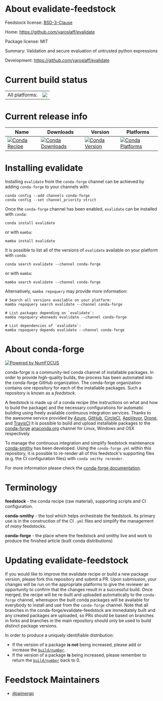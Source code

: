 About evalidate-feedstock
=========================

Feedstock license: [BSD-3-Clause](https://github.com/conda-forge/evalidate-feedstock/blob/main/LICENSE.txt)

Home: https://github.com/yaroslaff/evalidate

Package license: MIT

Summary: Validation and secure evaluation of untrusted python expressions

Development: https://github.com/yaroslaff/evalidate

Current build status
====================


<table><tr><td>All platforms:</td>
    <td>
      <a href="https://dev.azure.com/conda-forge/feedstock-builds/_build/latest?definitionId=25275&branchName=main">
        <img src="https://dev.azure.com/conda-forge/feedstock-builds/_apis/build/status/evalidate-feedstock?branchName=main">
      </a>
    </td>
  </tr>
</table>

Current release info
====================

| Name | Downloads | Version | Platforms |
| --- | --- | --- | --- |
| [![Conda Recipe](https://img.shields.io/badge/recipe-evalidate-green.svg)](https://anaconda.org/conda-forge/evalidate) | [![Conda Downloads](https://img.shields.io/conda/dn/conda-forge/evalidate.svg)](https://anaconda.org/conda-forge/evalidate) | [![Conda Version](https://img.shields.io/conda/vn/conda-forge/evalidate.svg)](https://anaconda.org/conda-forge/evalidate) | [![Conda Platforms](https://img.shields.io/conda/pn/conda-forge/evalidate.svg)](https://anaconda.org/conda-forge/evalidate) |

Installing evalidate
====================

Installing `evalidate` from the `conda-forge` channel can be achieved by adding `conda-forge` to your channels with:

```
conda config --add channels conda-forge
conda config --set channel_priority strict
```

Once the `conda-forge` channel has been enabled, `evalidate` can be installed with `conda`:

```
conda install evalidate
```

or with `mamba`:

```
mamba install evalidate
```

It is possible to list all of the versions of `evalidate` available on your platform with `conda`:

```
conda search evalidate --channel conda-forge
```

or with `mamba`:

```
mamba search evalidate --channel conda-forge
```

Alternatively, `mamba repoquery` may provide more information:

```
# Search all versions available on your platform:
mamba repoquery search evalidate --channel conda-forge

# List packages depending on `evalidate`:
mamba repoquery whoneeds evalidate --channel conda-forge

# List dependencies of `evalidate`:
mamba repoquery depends evalidate --channel conda-forge
```


About conda-forge
=================

[![Powered by
NumFOCUS](https://img.shields.io/badge/powered%20by-NumFOCUS-orange.svg?style=flat&colorA=E1523D&colorB=007D8A)](https://numfocus.org)

conda-forge is a community-led conda channel of installable packages.
In order to provide high-quality builds, the process has been automated into the
conda-forge GitHub organization. The conda-forge organization contains one repository
for each of the installable packages. Such a repository is known as a *feedstock*.

A feedstock is made up of a conda recipe (the instructions on what and how to build
the package) and the necessary configurations for automatic building using freely
available continuous integration services. Thanks to the awesome service provided by
[Azure](https://azure.microsoft.com/en-us/services/devops/), [GitHub](https://github.com/),
[CircleCI](https://circleci.com/), [AppVeyor](https://www.appveyor.com/),
[Drone](https://cloud.drone.io/welcome), and [TravisCI](https://travis-ci.com/)
it is possible to build and upload installable packages to the
[conda-forge](https://anaconda.org/conda-forge) [anaconda.org](https://anaconda.org/)
channel for Linux, Windows and OSX respectively.

To manage the continuous integration and simplify feedstock maintenance
[conda-smithy](https://github.com/conda-forge/conda-smithy) has been developed.
Using the ``conda-forge.yml`` within this repository, it is possible to re-render all of
this feedstock's supporting files (e.g. the CI configuration files) with ``conda smithy rerender``.

For more information please check the [conda-forge documentation](https://conda-forge.org/docs/).

Terminology
===========

**feedstock** - the conda recipe (raw material), supporting scripts and CI configuration.

**conda-smithy** - the tool which helps orchestrate the feedstock.
                   Its primary use is in the construction of the CI ``.yml`` files
                   and simplify the management of *many* feedstocks.

**conda-forge** - the place where the feedstock and smithy live and work to
                  produce the finished article (built conda distributions)


Updating evalidate-feedstock
============================

If you would like to improve the evalidate recipe or build a new
package version, please fork this repository and submit a PR. Upon submission,
your changes will be run on the appropriate platforms to give the reviewer an
opportunity to confirm that the changes result in a successful build. Once
merged, the recipe will be re-built and uploaded automatically to the
`conda-forge` channel, whereupon the built conda packages will be available for
everybody to install and use from the `conda-forge` channel.
Note that all branches in the conda-forge/evalidate-feedstock are
immediately built and any created packages are uploaded, so PRs should be based
on branches in forks and branches in the main repository should only be used to
build distinct package versions.

In order to produce a uniquely identifiable distribution:
 * If the version of a package **is not** being increased, please add or increase
   the [``build/number``](https://docs.conda.io/projects/conda-build/en/latest/resources/define-metadata.html#build-number-and-string).
 * If the version of a package **is** being increased, please remember to return
   the [``build/number``](https://docs.conda.io/projects/conda-build/en/latest/resources/define-metadata.html#build-number-and-string)
   back to 0.

Feedstock Maintainers
=====================

* [@jaimergp](https://github.com/jaimergp/)


<!-- dummy commit to enable rerendering -->

